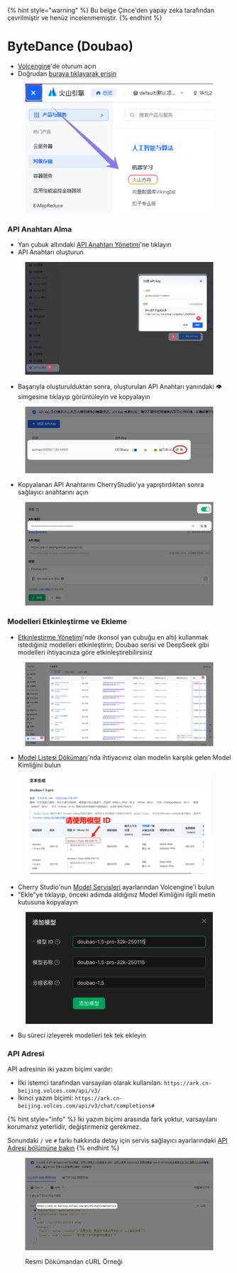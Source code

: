 
{% hint style="warning" %}
Bu belge Çince'den yapay zeka tarafından çevrilmiştir ve henüz incelenmemiştir.
{% endhint %}

# ByteDance (Doubao)

*   [Volcengine](https://console.volcengine.com/)'de oturum açın
*   Doğrudan [buraya tıklayarak erişin](https://console.volcengine.com/ark/region:ark+cn-beijing/openManagement?LLM=%7B%7D)

<figure><img src="../../.gitbook/assets/image (1) (1) (2).png" alt=""><figcaption></figcaption></figure>

### API Anahtarı Alma

*   Yan çubuk altındaki [API Anahtarı Yönetimi](https://console.volcengine.com/ark/region:ark+cn-beijing/apiKey)'ne tıklayın
*   API Anahtarı oluşturun

<figure><img src="../../.gitbook/assets/image (6) (2).png" alt=""><figcaption></figcaption></figure>

*   Başarıyla oluşturulduktan sonra, oluşturulan API Anahtarı yanındaki 👁️ simgesine tıklayıp görüntüleyin ve kopyalayın

<figure><img src="../../.gitbook/assets/image (7) (2).png" alt=""><figcaption></figcaption></figure>

*   Kopyalanan API Anahtarını CherryStudio'ya yapıştırdıktan sonra sağlayıcı anahtarını açın

<figure><img src="../../.gitbook/assets/image (8) (2).png" alt=""><figcaption></figcaption></figure>

### Modelleri Etkinleştirme ve Ekleme

*   [Etkinleştirme Yönetimi](https://console.volcengine.com/ark/region:ark+cn-beijing/openManagement?LLM=%7B%7D\&OpenTokenDrawer=false)'nde (konsol yan çubuğu en altı) kullanmak istediğiniz modelleri etkinleştirin; Doubao serisi ve DeepSeek gibi modelleri ihtiyacınıza göre etkinleştirebilirsiniz

<figure><img src="../../.gitbook/assets/image (1) (1) (2) (1).png" alt=""><figcaption></figcaption></figure>

*   [Model Listesi Dökümanı](https://www.volcengine.com/docs/82379/1330310#%E6%96%87%E6%9C%AC%E7%94%9F%E6%88%90)'nda ihtiyacınız olan modelin karşılık gelen Model Kimliğini bulun

<figure><img src="../../.gitbook/assets/火山引擎_模型ID.png" alt="Volcengine Model Kimliği Listesi Örneği"><figcaption></figcaption></figure>

*   Cherry Studio'nun [Model Servisleri](../../cherrystudio/preview/settings/providers.md) ayarlarından Volcengine'i bulun
*   "Ekle"ye tıklayıp, önceki adımda aldığınız Model Kimliğini ilgili metin kutusuna kopyalayın

<figure><img src="../../.gitbook/assets/volc_ark_01.png" alt=""><figcaption></figcaption></figure>

*   Bu süreci izleyerek modelleri tek tek ekleyin

### API Adresi

API adresinin iki yazım biçimi vardır:

*   İlki istemci tarafından varsayılan olarak kullanılan: `https://ark.cn-beijing.volces.com/api/v3/`
*   İkinci yazım biçimi: `https://ark.cn-beijing.volces.com/api/v3/chat/completions#`

{% hint style="info" %}
İki yazım biçimi arasında fark yoktur, varsayılanı korumanız yeterlidir, değiştirmeniz gerekmez.

Sonundaki `/` ve `#` farkı hakkında detay için servis sağlayıcı ayarlarındaki [API Adresi bölümüne bakın](../../cherrystudio/preview/settings/providers.md#api-di-zhi)
{% endhint %}

<figure><img src="../../.gitbook/assets/image (3) (2).png" alt=""><figcaption><p>Resmi Dökümandan cURL Örneği</p></figcaption></figure>